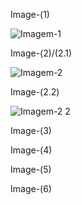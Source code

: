 
Image-(1)

![Imagem-1](https://github.com/TassianaMilka/Html-and-Css-Milka-Design-Programming-/assets/114196099/2578eb79-d36c-4289-a2a7-d7e3bbb8cc9f)


Image-(2)/(2.1)

![Imagem-2](https://github.com/TassianaMilka/Html-and-Css-Milka-Design-Programming-/assets/114196099/e0e72a35-4fb8-4b1e-a168-35ab372ae76c)



Image-(2.2)

![Imagem-2 2](https://github.com/TassianaMilka/Html-and-Css-Milka-Design-Programming-/assets/114196099/49817cea-bd9b-49e8-87a3-7e62959f531a)


Image-(3)



Image-(4)

Image-(5)


Image-(6)



